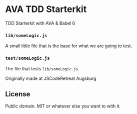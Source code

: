 # AVA TDD Starterkit
TDD Starterkit with AVA & Babel 6

### `lib/someLogic.js`
A small little file that is the base for what we are going to test.

### `test/someLogic.js`
The file that tests `lib/someLogic.js`.

Originally made at JSCodeRetreat Augsburg

## License
Public domain. MIT or whatever else you want to with it.
